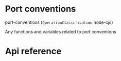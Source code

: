 # Port conventions

port-conventions (`OperationClassification` node-cjs)

Any functions and variables related to port conventions




# Api reference

